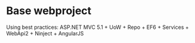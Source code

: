 Base webproject
====

Using best practices:
ASP.NET MVC 5.1 + UoW + Repo + EF6 + Services + WebApi2 + Ninject + AngularJS

